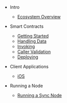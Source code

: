 - Intro

  - [Ecosystem Overview](intro/ecosystemOverview.md)

- Smart Contracts

  - [Getting Started](smartContract/gettingStarted.md)
  - [Handling Data](smartContract/handlingData.md)
  - [Invoking](smartContract/invoking.md)
  - [Caller Validation](smartContract/callerValidation.md)
  - [Deploying](smartContract/deploying.md)

- Client Applications

  - [iOS](clientApp/ios.md)

- Running a Node

  - [Running a Sync Node](runningNode/runningNode.md)
